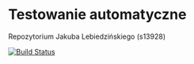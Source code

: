 # Testowanie automatyczne

Repozytorium Jakuba Lebiedzińskiego (s13928)

[![Build Status](https://travis-ci.org/klebek/TAU.svg?branch=master)](https://travis-ci.org/profile/klebek/TAU)
